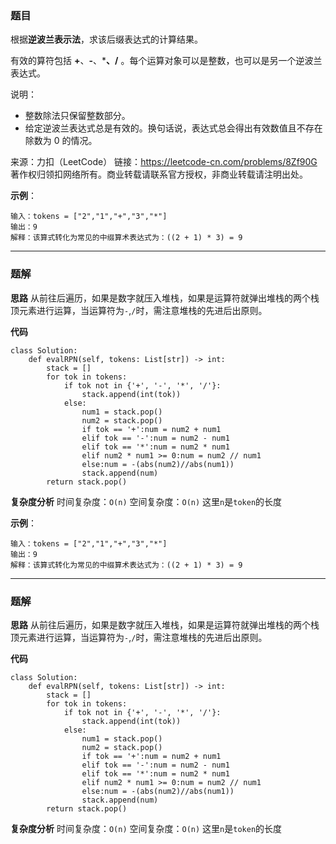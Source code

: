 ### 题目
根据**逆波兰表示法**，求该后缀表达式的计算结果。

有效的算符包括 **+**、**-**、*****、**/** 。每个运算对象可以是整数，也可以是另一个逆波兰表达式。

说明：

- 整数除法只保留整数部分。
- 给定逆波兰表达式总是有效的。换句话说，表达式总会得出有效数值且不存在除数为 0 的情况。

来源：力扣（LeetCode）
链接：https://leetcode-cn.com/problems/8Zf90G
著作权归领扣网络所有。商业转载请联系官方授权，非商业转载请注明出处。

**示例**：
```
输入：tokens = ["2","1","+","3","*"]
输出：9
解释：该算式转化为常见的中缀算术表达式为：((2 + 1) * 3) = 9
```
----
### 题解
**思路**
从前往后遍历，如果是数字就压入堆栈，如果是运算符就弹出堆栈的两个栈顶元素进行运算，当运算符为`-`,`/`时，需注意堆栈的先进后出原则。

**代码**
```
class Solution:
    def evalRPN(self, tokens: List[str]) -> int:
        stack = []
        for tok in tokens:
            if tok not in {'+', '-', '*', '/'}:
                stack.append(int(tok))
            else:
                num1 = stack.pop()
                num2 = stack.pop()
                if tok == '+':num = num2 + num1
                elif tok == '-':num = num2 - num1
                elif tok == '*':num = num2 * num1
                elif num2 * num1 >= 0:num = num2 // num1
                else:num = -(abs(num2)//abs(num1))
                stack.append(num)
        return stack.pop()
```
**复杂度分析**
时间复杂度：`O(n)`
空间复杂度：`O(n)`
这里`n`是`token`的长度

**示例**：
```
输入：tokens = ["2","1","+","3","*"]
输出：9
解释：该算式转化为常见的中缀算术表达式为：((2 + 1) * 3) = 9
```
----
### 题解
**思路**
从前往后遍历，如果是数字就压入堆栈，如果是运算符就弹出堆栈的两个栈顶元素进行运算，当运算符为`-`,`/`时，需注意堆栈的先进后出原则。

**代码**
```
class Solution:
    def evalRPN(self, tokens: List[str]) -> int:
        stack = []
        for tok in tokens:
            if tok not in {'+', '-', '*', '/'}:
                stack.append(int(tok))
            else:
                num1 = stack.pop()
                num2 = stack.pop()
                if tok == '+':num = num2 + num1
                elif tok == '-':num = num2 - num1
                elif tok == '*':num = num2 * num1
                elif num2 * num1 >= 0:num = num2 // num1
                else:num = -(abs(num2)//abs(num1))
                stack.append(num)
        return stack.pop()
```
**复杂度分析**
时间复杂度：`O(n)`
空间复杂度：`O(n)`
这里`n`是`token`的长度
